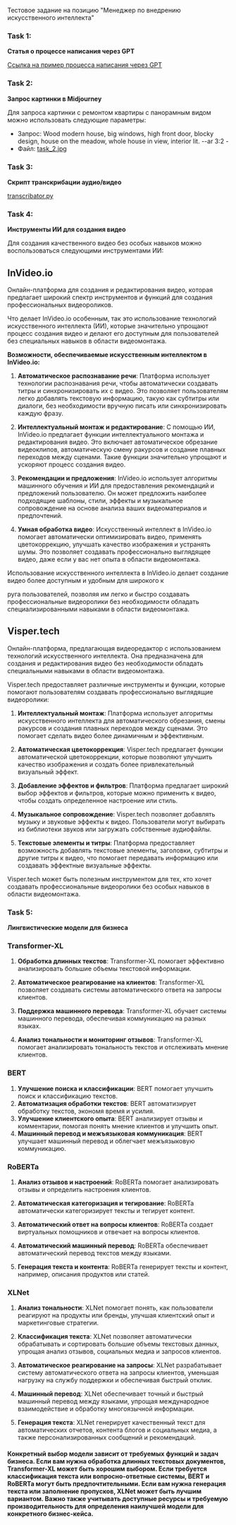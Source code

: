 Тестовое задание на позицию "Менеджер по внедрению искусственного интеллекта"

### Task 1:
**Статья о процессе написания через GPT**

[Ссылка на пример процесса написания через GPT](https://chat.openai.com/share/5a64e442-277d-4c7e-97be-8127b9aef578)

### Task 2:
**Запрос картинки в Midjourney**

Для запроса картинки с ремонтом квартиры с панорамным видом можно использовать следующие параметры:

- Запрос: Wood modern house, big windows, high front door, blocky design, house on the meadow, whole house in view, interior lit. --ar 3:2 -
- Файл: [task_2.jpg](file:task_2.jpg)

### Task 3:
**Скрипт транскрибации аудио/видео**

[transcribator.py](file:speech-to-text/transcriber.py)

### Task 4:
**Инструменты ИИ для создания видео**

Для создания качественного видео без особых навыков можно воспользоваться следующими инструментами ИИ:

## InVideo.io
Онлайн-платформа для создания и редактирования видео, которая предлагает широкий спектр инструментов и функций для создания профессиональных видеороликов. 

Что делает InVideo.io особенным, так это использование технологий искусственного интеллекта (ИИ), которые значительно упрощают процесс создания видео и делают его доступным для пользователей без специальных навыков в области видеомонтажа.

**Возможности, обеспечиваемые искусственным интеллектом в InVideo.io:**

1. **Автоматическое распознавание речи**: Платформа использует технологии распознавания речи, чтобы автоматически создавать титры и синхронизировать их с видео. Это позволяет пользователям легко добавлять текстовую информацию, такую как субтитры или диалоги, без необходимости вручную писать или синхронизировать каждую фразу.

2. **Интеллектуальный монтаж и редактирование**: С помощью ИИ, InVideo.io предлагает функции интеллектуального монтажа и редактирования видео. Это включает автоматическое обрезание видеоклипов, автоматическую смену ракурсов и создание плавных переходов между сценами. Такие функции значительно упрощают и ускоряют процесс создания видео.

3. **Рекомендации и предложения**: InVideo.io использует алгоритмы машинного обучения и ИИ для предоставления рекомендаций и предложений пользователю. Он может предложить наиболее подходящие шаблоны, стили, эффекты и музыкальное сопровождение на основе анализа ваших видеоматериалов и предпочтений.

4. **Умная обработка видео**: Искусственный интеллект в InVideo.io помогает автоматически оптимизировать видео, применять цветокоррекцию, улучшать качество изображения и устранять шумы. Это позволяет создавать профессионально выглядящее видео, даже если у вас нет опыта в области видеомонтажа.

Использование искусственного интеллекта в InVideo.io делает создание видео более доступным и удобным для широкого к

руга пользователей, позволяя им легко и быстро создавать профессиональные видеоролики без необходимости обладать специализированными навыками в области видеомонтажа.

## Visper.tech
Онлайн-платформа, предлагающая видеоредактор с использованием технологий искусственного интеллекта. Она предназначена для создания и редактирования видео без необходимости обладать специальными навыками в области видеомонтажа.

Visper.tech предоставляет различные инструменты и функции, которые помогают пользователям создавать профессионально выглядящие видеоролики:

1. **Интеллектуальный монтаж**: Платформа использует алгоритмы искусственного интеллекта для автоматического обрезания, смены ракурсов и создания плавных переходов между сценами. Это помогает сделать видео более динамичным и эффективным.

2. **Автоматическая цветокоррекция**: Visper.tech предлагает функции автоматической цветокоррекции, которые позволяют улучшить качество изображения и создать более привлекательный визуальный эффект.

3. **Добавление эффектов и фильтров**: Платформа предлагает широкий выбор эффектов и фильтров, которые можно применить к видео, чтобы создать определенное настроение или стиль.

4. **Музыкальное сопровождение**: Visper.tech позволяет добавлять музыку и звуковые эффекты к видео. Пользователи могут выбирать из библиотеки звуков или загружать собственные аудиофайлы.

5. **Текстовые элементы и титры**: Платформа предоставляет возможность добавлять текстовые элементы, заголовки, субтитры и другие титры к видео, что помогает передавать информацию или создавать эффектные визуальные эффекты.

Visper.tech может быть полезным инструментом для тех, кто хочет создавать профессиональные видеоролики без особых навыков в области видеомонтажа.

### Task 5:
**Лингвистические модели для бизнеса**

### Transformer-XL
1. **Обработка длинных текстов**: Transformer-XL помогает эффективно анализировать большие объемы текстовой информации.

2. **Автоматическое реагирование на клиентов**: Transformer-XL позволяет создавать системы автоматического ответа на запросы клиентов.

3. **Поддержка машинного перевода**: Transformer-XL обучает системы машинного перевода, обеспечивая коммуникацию на разных языках.

4. **Анализ тональности и мониторинг отзывов**: Transformer-XL помогает анализировать тональность текстов и отслеживать мнение клиентов.

### BERT
1. **Улучшение поиска и классификации**: BERT помогает улучшить поиск и классификацию текстов.
2. **Автоматизация обработки текстов**: BERT автоматизирует обработку текстов, экономя время и усилия.
3. **Улучшение клиентского опыта**: BERT анализирует отзывы и комментарии, помогая понять мнение клиентов и улучшить опыт.
4. **Машинный перевод и межъязыковая коммуникация**: BERT улучшает машинный перевод и облегчает межъязыковую коммуникацию.

### RoBERTa
1. **Анализ отзывов и настроений**: RoBERTa помогает анализировать отзывы и определить настроения клиентов.

2. **Автоматическая категоризация и тегирование**: RoBERTa автоматически категоризирует тексты и тегирует контент.

3. **Автоматический ответ на вопросы клиентов**: RoBERTa создает виртуальных помощников и отвечает на вопросы клиентов.

4. **Автоматический машинный перевод**: RoBERTa обеспечивает автоматический перевод текстов между языками.

5. **Генерация текста и контента**: RoBERTa генерирует тексты и контент, например, описания продуктов или статей.

### XLNet
1. **Анализ тональности**: XLNet помогает понять, как пользователи реагируют на продукты или бренды, улучшая клиентский опыт и маркетинговые стратегии.

2. **Классификация текста**: XLNet позволяет автоматически обрабатывать и сортировать большие объемы текстовых данных, упрощая анализ отзывов, социальных медиа и запросов клиентов.

3. **Автоматическое реагирование на запросы**: XLNet разрабатывает систему автоматического ответа на запросы клиентов, уменьшая нагрузку на службу поддержки и обеспечивая быстрый отклик.

4. **Машинный перевод**: XLNet обеспечивает точный и быстрый машинный перевод между языками, упрощая международное взаимодействие и обработку многоязычной информации.

5. **Генерация текста**: XLNet генерирует качественный текст для автоматических отчетов, контента блогов и социальных медиа, а также персонализированных сообщений и рекомендаций.

#### Конкретный выбор модели зависит от требуемых функций и задач бизнеса. Если вам нужна обработка длинных текстовых документов, Transformer-XL может быть хорошим выбором. Если требуется классификация текста или вопросно-ответные системы, BERT и RoBERTa могут быть предпочтительными. Если вам нужна генерация текста или заполнение пропусков, XLNet может быть лучшим вариантом. Важно также учитывать доступные ресурсы и требуемую производительность для определения наилучшей модели для конкретного бизнес-кейса.
